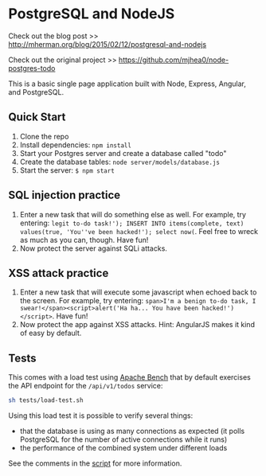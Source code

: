 # PostgreSQL and NodeJS

Check out the blog post >> http://mherman.org/blog/2015/02/12/postgresql-and-nodejs

Check out the original project >> https://github.com/mjhea0/node-postgres-todo

This is a basic single page application built with Node, Express, Angular, and PostgreSQL.

## Quick Start

1. Clone the repo
1. Install dependencies: `npm install`
1. Start your Postgres server and create a database called "todo"
1. Create the database tables: `node server/models/database.js`
1. Start the server: `$ npm start`

## SQL injection practice

1. Enter a new task that will do something else as well. For example, try entering: `legit to-do task!'); INSERT INTO items(complete, text) values(true, 'You''ve been hacked!'); select now(`. Feel free to wreck as much as you can, though. Have fun!
2. Now protect the server against SQLi attacks.

## XSS attack practice

1. Enter a new task that will execute some javascript when echoed back to the screen. For example, try entering: `span>I'm a benign to-do task, I swear!</span><script>alert('Ha ha... You have been hacked!')</script>`. Have fun!
2. Now protect the app against XSS attacks. Hint: AngularJS makes it kind of easy by default.

## Tests

This comes with a load test using [Apache Bench](http://httpd.apache.org/docs/2.2/programs/ab.html) that by default exercises the API endpoint for the `/api/v1/todos` service:

```sh
sh tests/load-test.sh
```

Using this load test it is possible to verify several things:

- that the database is using as many connections as expected (it polls
  PostgreSQL for the number of active connections while it runs)
- the performance of the combined system under different loads

See the comments in the [script](https://github.com/mjhea0/node-postgres-todo/blob/master/test/load-test.sh) for more information.

